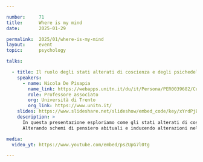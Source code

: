 ```yaml
---

number:     71
title:      Where is my mind
date:       2025-01-29

permalink:  2025/01/where-is-my-mind
layout:     event
topic:      psychology

talks:

  - title: Il ruolo degli stati alterati di coscienza e degli psichedelici nella terapia
    speakers:
      - name: Nicola De Pisapia
        name_link: https://webapps.unitn.it/du/it/Persona/PER0039682/Curriculum
        role: Professore associato
        org: Università di Trento
        org_link: https://www.unitn.it/
    slides: https://www.slideshare.net/slideshow/embed_code/key/xYrdPjBo380HQI
    description: >
      In questa presentazione esploriamo come gli stati alterati di coscienza (ASC), che comprendono esperienze come il sogno, la trance, la meditazione e gli stati indotti da sostanze psichedeliche, possano rappresentare significative deviazioni dalla coscienza ordinaria, offrendo accesso a processi psicologici più profondi e a nuove prospettive.
      Alterando schemi di pensiero abituali e inducendo alterazioni nell'attività cerebrale e nella connettività funzionale, gli ASC facilitano la guarigione a livello emotivo e la flessibilità cognitiva, rendendoli strumenti potenti nella terapia. Dagli insight naturali dei sogni agli interventi strutturati degli psichedelici, gli ASC sono fondamentali per promuovere il benessere psicologico e il cambiamento trasformativo.

media:
  video_yt: https://www.youtube.com/embed/psZUpG7l0tg

---
```

